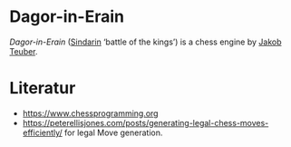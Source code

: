 Dagor-in-Erain
==============

*Dagor-in-Erain* ([Sindarin](https://eldamo.org/content/words/word-4289554149.html) ‘battle of
the kings’) is a chess engine by [Jakob Teuber](https://github.com/j-teuber).

# Literatur
- https://www.chessprogramming.org
- https://peterellisjones.com/posts/generating-legal-chess-moves-efficiently/ for legal Move generation.
